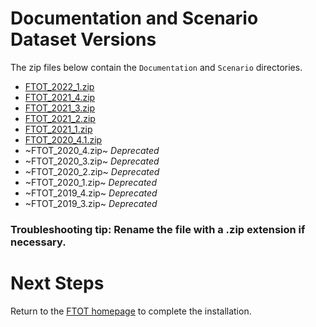 # Documentation and Scenario Dataset Versions
The zip files below contain the `Documentation` and `Scenario` directories.
- [FTOT_2022_1.zip](https://www.volpe.dot.gov/our-work/FTOT/FTOT_2022_1.zip)
- [FTOT_2021_4.zip](https://www.volpe.dot.gov/our-work/FTOT/FTOT_2021_4.zip)
- [FTOT_2021_3.zip](https://www.volpe.dot.gov/our-work/FTOT/FTOT_2021_3.zip)
- [FTOT_2021_2.zip](https://www.volpe.dot.gov/our-work/FTOT/FTOT_2021_2.zip)
- [FTOT_2021_1.zip](https://www.volpe.dot.gov/our-work/FTOT/FTOT_2021_1.zip)
- [FTOT_2020_4.1.zip](https://www.volpe.dot.gov/our-work/FTOT/FTOT_2020_4_1.zip)
- ~FTOT_2020_4.zip~ _Deprecated_
- ~FTOT_2020_3.zip~ _Deprecated_
- ~FTOT_2020_2.zip~ _Deprecated_
- ~FTOT_2020_1.zip~ _Deprecated_
- ~FTOT_2019_4.zip~ _Deprecated_
- ~FTOT_2019_3.zip~ _Deprecated_

### Troubleshooting tip: Rename the file with a .zip extension if necessary. 

# Next Steps
Return to the [FTOT homepage](https://volpeusdot.github.io/FTOT-Public) to complete the installation.
